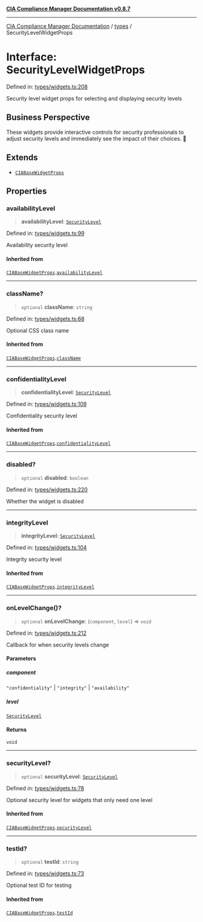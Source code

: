 [**CIA Compliance Manager Documentation v0.8.7**](../../README.md)

***

[CIA Compliance Manager Documentation](../../modules.md) / [types](../README.md) / SecurityLevelWidgetProps

# Interface: SecurityLevelWidgetProps

Defined in: [types/widgets.ts:208](https://github.com/Hack23/cia-compliance-manager/blob/c1b03266cad85c2f58531e3fd0aea147fa649ae0/src/types/widgets.ts#L208)

Security level widget props for selecting and displaying security levels

## Business Perspective

These widgets provide interactive controls for security professionals to
adjust security levels and immediately see the impact of their choices. 🔄

## Extends

- [`CIABaseWidgetProps`](CIABaseWidgetProps.md)

## Properties

### availabilityLevel

> **availabilityLevel**: [`SecurityLevel`](../../index/type-aliases/SecurityLevel.md)

Defined in: [types/widgets.ts:99](https://github.com/Hack23/cia-compliance-manager/blob/c1b03266cad85c2f58531e3fd0aea147fa649ae0/src/types/widgets.ts#L99)

Availability security level

#### Inherited from

[`CIABaseWidgetProps`](CIABaseWidgetProps.md).[`availabilityLevel`](CIABaseWidgetProps.md#availabilitylevel)

***

### className?

> `optional` **className**: `string`

Defined in: [types/widgets.ts:68](https://github.com/Hack23/cia-compliance-manager/blob/c1b03266cad85c2f58531e3fd0aea147fa649ae0/src/types/widgets.ts#L68)

Optional CSS class name

#### Inherited from

[`CIABaseWidgetProps`](CIABaseWidgetProps.md).[`className`](CIABaseWidgetProps.md#classname)

***

### confidentialityLevel

> **confidentialityLevel**: [`SecurityLevel`](../../index/type-aliases/SecurityLevel.md)

Defined in: [types/widgets.ts:109](https://github.com/Hack23/cia-compliance-manager/blob/c1b03266cad85c2f58531e3fd0aea147fa649ae0/src/types/widgets.ts#L109)

Confidentiality security level

#### Inherited from

[`CIABaseWidgetProps`](CIABaseWidgetProps.md).[`confidentialityLevel`](CIABaseWidgetProps.md#confidentialitylevel)

***

### disabled?

> `optional` **disabled**: `boolean`

Defined in: [types/widgets.ts:220](https://github.com/Hack23/cia-compliance-manager/blob/c1b03266cad85c2f58531e3fd0aea147fa649ae0/src/types/widgets.ts#L220)

Whether the widget is disabled

***

### integrityLevel

> **integrityLevel**: [`SecurityLevel`](../../index/type-aliases/SecurityLevel.md)

Defined in: [types/widgets.ts:104](https://github.com/Hack23/cia-compliance-manager/blob/c1b03266cad85c2f58531e3fd0aea147fa649ae0/src/types/widgets.ts#L104)

Integrity security level

#### Inherited from

[`CIABaseWidgetProps`](CIABaseWidgetProps.md).[`integrityLevel`](CIABaseWidgetProps.md#integritylevel)

***

### onLevelChange()?

> `optional` **onLevelChange**: (`component`, `level`) => `void`

Defined in: [types/widgets.ts:212](https://github.com/Hack23/cia-compliance-manager/blob/c1b03266cad85c2f58531e3fd0aea147fa649ae0/src/types/widgets.ts#L212)

Callback for when security levels change

#### Parameters

##### component

`"confidentiality"` | `"integrity"` | `"availability"`

##### level

[`SecurityLevel`](../../index/type-aliases/SecurityLevel.md)

#### Returns

`void`

***

### securityLevel?

> `optional` **securityLevel**: [`SecurityLevel`](../../index/type-aliases/SecurityLevel.md)

Defined in: [types/widgets.ts:78](https://github.com/Hack23/cia-compliance-manager/blob/c1b03266cad85c2f58531e3fd0aea147fa649ae0/src/types/widgets.ts#L78)

Optional security level for widgets that only need one level

#### Inherited from

[`CIABaseWidgetProps`](CIABaseWidgetProps.md).[`securityLevel`](CIABaseWidgetProps.md#securitylevel)

***

### testId?

> `optional` **testId**: `string`

Defined in: [types/widgets.ts:73](https://github.com/Hack23/cia-compliance-manager/blob/c1b03266cad85c2f58531e3fd0aea147fa649ae0/src/types/widgets.ts#L73)

Optional test ID for testing

#### Inherited from

[`CIABaseWidgetProps`](CIABaseWidgetProps.md).[`testId`](CIABaseWidgetProps.md#testid)
